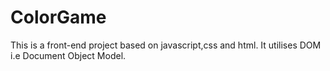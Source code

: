 # ColorGame
This is a front-end project based on javascript,css and html.
It utilises DOM i.e Document Object Model.
